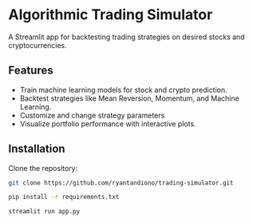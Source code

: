# Algorithmic Trading Simulator

A Streamlit app for backtesting trading strategies on desired stocks and cryptocurrencies.

## Features

- Train machine learning models for stock and crypto prediction.
- Backtest strategies like Mean Reversion, Momentum, and Machine Learning.
- Customize and change strategy parameters
- Visualize portfolio performance with interactive plots.

## Installation

Clone the repository:
```bash
git clone https://github.com/ryantandiono/trading-simulator.git

pip install -r requirements.txt

streamlit run app.py

